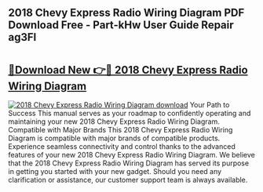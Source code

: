 ## 2018 Chevy Express Radio Wiring Diagram PDF Download Free - Part-kHw User Guide Repair ag3Fl

# <h2><a href="http://dftvca1.blite.top/?on=2018+Chevy+Express+Radio+Wiring+Diagram">🔗Download New 👉🔴 2018 Chevy Express Radio Wiring Diagram</a></h2>

[![2018 Chevy Express Radio Wiring Diagram download](https://i.imgur.com/lujVjoI.png)](http://dftvca1.blite.top/?on=2018+Chevy+Express+Radio+Wiring+Diagram)
Your Path to Success This manual serves as your roadmap to confidently operating and maintaining your new 2018 Chevy Express Radio Wiring Diagram. Compatible with Major Brands This 2018 Chevy Express Radio Wiring Diagram is compatible with major brands of compatible products. Experience seamless connectivity and control thanks to the advanced features of your new 2018 Chevy Express Radio Wiring Diagram. We believe that the 2018 Chevy Express Radio Wiring Diagram has served its purpose in getting you started with your new gadget. Should you need any clarification or assistance, our customer support team is always available.
